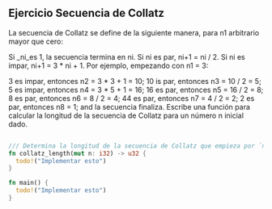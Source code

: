 ## Ejercicio Secuencia de Collatz

La secuencia de Collatz se define de la siguiente manera, para n1 arbitrario mayor que cero:

Si _ni_es 1, la secuencia termina en ni.
Si ni es par, ni+1 = ni / 2.
Si ni es impar, ni+1 = 3 * ni + 1.
Por ejemplo, empezando con n1 = 3:

3 es impar, entonces n2 = 3 * 3 + 1 = 10;
10 is par, entonces n3 = 10 / 2 = 5;
5 es impar, entonces n4 = 3 * 5 + 1 = 16;
16 es par, entonces n5 = 16 / 2 = 8;
8 es par, entonces n6 = 8 / 2 = 4;
44 es par, entonces n7 = 4 / 2 = 2;
2 es par, entonces n8 = 1; and
la secuencia finaliza.
Escribe una función para calcular la longitud de la secuencia de Collatz para un número n inicial dado.

```rust

/// Determina la longitud de la secuencia de Collatz que empieza por `n`.
fn collatz_length(mut n: i32) -> u32 {
  todo!("Implementar esto")
}

fn main() {
  todo!("Implementar esto")
}
```
